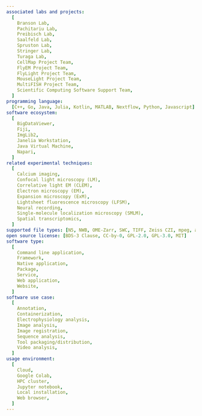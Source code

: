 ```yaml
---
associated labs and projects:
  [
    Branson Lab,
    Pachitariu Lab,
    Preibisch Lab,
    Saalfeld Lab,
    Spruston Lab,
    Stringer Lab,
    Turaga Lab,
    CellMap Project Team,
    FlyEM Project Team,
    FlyLight Project Team,
    MouseLight Project Team,
    MultiFISH Project Team,
    Scientific Computing Software Support Team,
  ]
programming language:
  [C++, Go, Java, Julia, Kotlin, MATLAB, Nextflow, Python, Javascript]
software ecosystem:
  [
    BigDataViewer,
    Fiji,
    ImgLib2,
    Janelia Workstation,
    Java Virtual Machine,
    Napari,
  ]
related experimental techniques:
  [
    Calcium imaging,
    Confocal light microscopy (LM),
    Correlative light EM (CLEM),
    Electron microscopy (EM),
    Expansion microscopy (ExM),
    Lightsheet fluorescence microscopy (LFSM),
    Neural recording,
    Single-molecule localization microscopy (SMLM),
    Spatial transcriptomics,
  ]
supported file types: [N5, NWB, OME-Zarr, SWC, TIFF, Zeiss CZI, mpeg, avi]
open source license: [BDS-3 Clause, CC-by-0, GPL-2.0, GPL-3.0, MIT]
software type:
  [
    Command line application,
    Framework,
    Native application,
    Package,
    Service,
    Web application,
    Website,
  ]
software use case:
  [
    Annotation,
    Containerization,
    Electrophysiology analysis,
    Image analysis,
    Image registration,
    Sequence analysis,
    Tool packaging/distribution,
    Video analysis,
  ]
usage environment:
  [
    Cloud,
    Google Colab,
    HPC cluster,
    Jupyter notebook,
    Local installation,
    Web browser,
  ]
---
```

